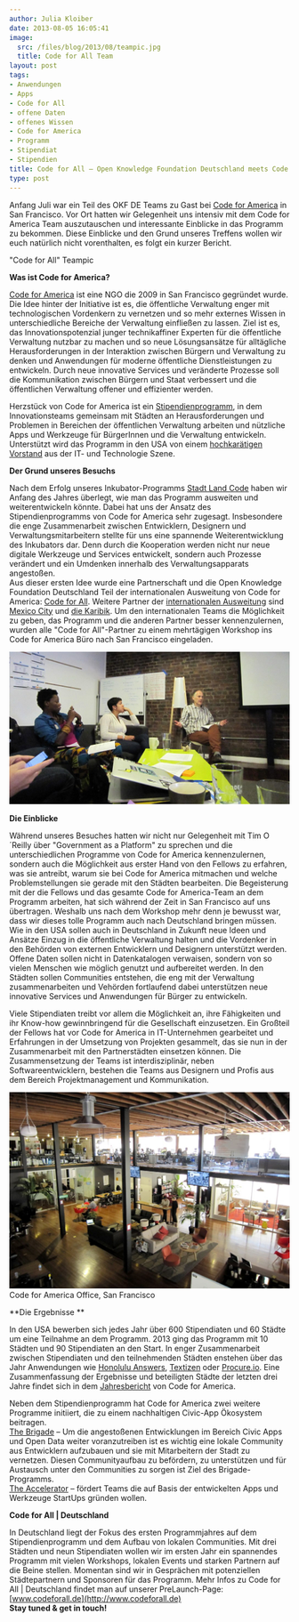 ```yaml
---
author: Julia Kloiber
date: 2013-08-05 16:05:41
image:
  src: /files/blog/2013/08/teampic.jpg
  title: Code for All Team
layout: post
tags:
- Anwendungen
- Apps
- Code for All
- offene Daten
- offenes Wissen
- Code for America
- Programm
- Stipendiat
- Stipendien
title: Code for All – Open Knowledge Foundation Deutschland meets Code for America
type: post
---
```


Anfang Juli war ein Teil des OKF DE Teams zu Gast bei [Code for America](http://codeforamerica.org/) in San Francisco. Vor Ort hatten wir Gelegenheit uns intensiv mit dem Code for America Team auszutauschen und interessante Einblicke in das Programm zu bekommen. Diese Einblicke und den Grund unseres Treffens wollen wir euch natürlich nicht vorenthalten, es folgt ein kurzer Bericht.

 "Code for All" Teampic

**Was ist Code for America?**

[Code for America](http://codeforamerica.org/) ist eine NGO die 2009 in San Francisco gegründet wurde. Die Idee hinter der Initiative ist es, die öffentliche Verwaltung enger mit technologischen Vordenkern zu vernetzen und so mehr externes Wissen in unterschiedliche Bereiche der Verwaltung einfließen zu lassen. Ziel ist es, das Innovationspotenzial junger technikaffiner Experten für die öffentliche Verwaltung nutzbar zu machen und so neue Lösungsansätze für alltägliche Herausforderungen in der Interaktion zwischen Bürgern und Verwaltung zu denken und Anwendungen für moderne öffentliche Dienstleistungen zu entwickeln. Durch neue innovative Services und veränderte Prozesse soll die Kommunikation zwischen Bürgern und Staat verbessert und die öffentlichen Verwaltung offener und effizienter werden.

Herzstück von Code for America ist ein [Stipendienprogramm](http://codeforamerica.org/fellows/), in dem Innovationsteams gemeinsam mit Städten an Herausforderungen und Problemen in Bereichen der öffentlichen Verwaltung arbeiten und nützliche Apps und Werkzeuge für BürgerInnen und die Verwaltung entwickeln. Unterstützt wird das Programm in den USA von einem [hochkarätigen Vorstand](http://codeforamerica.org/who-we-are/) aus der IT- und Technologie Szene.

**Der Grund unseres Besuchs**

Nach dem Erfolg unseres Inkubator-Programms [Stadt Land Code](http://stadtlandcode.de/) haben wir Anfang des Jahres überlegt, wie man das Programm ausweiten und weiterentwickeln könnte. Dabei hat uns der Ansatz des Stipendienprogramms von Code for America sehr zugesagt. Insbesondere die enge Zusammenarbeit zwischen Entwicklern, Designern und Verwaltungsmitarbeitern stellte für uns eine spannende Weiterentwicklung des Inkubators dar. Denn durch die Kooperation werden nicht nur neue digitale Werkzeuge und Services entwickelt, sondern auch Prozesse verändert und ein Umdenken innerhalb des Verwaltungsapparats angestoßen.  
Aus dieser ersten Idee wurde eine Partnerschaft und die Open Knowledge Foundation Deutschland Teil der internationalen Ausweitung von Code for America: [Code for All](http://codeforamerica.org/international/). Weitere Partner der [internationalen Ausweitung](http://codeforamerica.org/international/) sind [Mexico City](http://www.labplc.mx/) und [die Karibik](http://www.codeforthecaribbean.org/). Um den internationalen Teams die Möglichkeit zu geben, das Programm und die anderen Partner besser kennenzulernen, wurden alle "Code for All"-Partner zu einem mehrtägigen Workshop ins Code for America Büro nach San Francisco eingeladen.

![Tim O´Reilly](/files/blog/2013/08/meetingtim.jpg)

**Die Einblicke**

Während unseres Besuches hatten wir nicht nur Gelegenheit mit Tim O´Reilly über "Government as a Platform" zu sprechen und die unterschiedlichen Programme von Code for America kennenzulernen, sondern auch die Möglichkeit aus erster Hand von den Fellows zu erfahren, was sie antreibt, warum sie bei Code for America mitmachen und welche Problemstellungen sie gerade mit den Städten bearbeiten. Die Begeisterung mit der die Fellows und das gesamte Code for America-Team an dem Programm arbeiten, hat sich während der Zeit in San Francisco auf uns übertragen. Weshalb uns nach dem Workshop mehr denn je bewusst war, dass wir dieses tolle Programm auch nach Deutschland bringen müssen. Wie in den USA sollen auch in Deutschland in Zukunft neue Ideen und Ansätze Einzug in die öffentliche Verwaltung halten und die Vordenker in den Behörden von externen Entwicklern und Designern unterstützt werden. Offene Daten sollen nicht in Datenkatalogen verwaisen, sondern von so vielen Menschen wie möglich genutzt und aufbereitet werden. In den Städten sollen Communities entstehen, die eng mit der Verwaltung zusammenarbeiten und Vehörden fortlaufend dabei unterstützen neue innovative Services und Anwendungen für Bürger zu entwickeln.

Viele Stipendiaten treibt vor allem die Möglichkeit an, ihre Fähigkeiten und ihr Know-how gewinnbringend für die Gesellschaft einzusetzen. Ein Großteil der Fellows hat vor Code for America in IT-Unternehmen gearbeitet und Erfahrungen in der Umsetzung von Projekten gesammelt, das sie nun in der Zusammenarbeit mit den Partnerstädten einsetzen können. Die Zusammensetzung der Teams ist interdisziplinär, neben Softwareentwicklern, bestehen die Teams aus Designern und Profis aus dem Bereich Projektmanagement und Kommunikation.

![office](/files/blog/2013/08/office.jpg)Code for America Office, San Francisco

**Die Ergebnisse **

In den USA bewerben sich jedes Jahr über 600 Stipendiaten und 60 Städte um eine Teilnahme an dem Programm. 2013 ging das Programm mit 10 Städten und 90 Stipendiaten an den Start. In enger Zusammenarbeit zwischen Stipendiaten und den teilnehmenden Städten enstehen über das Jahr Anwendungen wie [Honolulu Answers](http://answers.honolulu.gov/), [Textizen](https://textizen.com/) oder [Procure.io](http://www.dobt.co/screendoor/). Eine Zusammenfassung der Ergebnisse und beteiligten Städte der letzten drei Jahre findet sich in dem [Jahresbericht](http://annual.codeforamerica.org/) von Code for America.

Neben dem Stipendienprogramm hat Code for America zwei weitere Programme initiiert, die zu einem nachhaltigen Civic-App Ökosystem beitragen.  
[The Brigade](http://brigade.codeforamerica.org/) – Um die angestoßenen Entwicklungen im Bereich Civic Apps und Open Data weiter voranzutreiben ist es wichtig eine lokale Community aus Entwicklern aufzubauen und sie mit Mitarbeitern der Stadt zu vernetzen. Diesen Communityaufbau zu befördern, zu unterstützen und für Austausch unter den Communities zu sorgen ist Ziel des Brigade-Programms.  
[The Accelerator](http://codeforamerica.org/accelerator/) – fördert Teams die auf Basis der entwickelten Apps und Werkzeuge StartUps gründen wollen.

**Code for All | Deutschland**

In Deutschland liegt der Fokus des ersten Programmjahres auf dem Stipendienprogramm und dem Aufbau von lokalen Communities. Mit drei Städten und neun Stipendiaten wollen wir im ersten Jahr ein spannendes Programm mit vielen Workshops, lokalen Events und starken Partnern auf die Beine stellen. Momentan sind wir in Gesprächen mit potenziellen Städtepartnern und Sponsoren für das Programm. Mehr Infos zu Code for All | Deutschland findet man auf unserer PreLaunch-Page: [www.codeforall.de](http://www.codeforall.de)  
**Stay tuned & get in touch!**